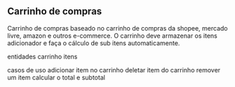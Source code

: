 ## Carrinho de compras
Carrinho de compras baseado no carrinho de compras da shopee, mercado livre, amazon e outros e-commerce. O carrinho deve armazenar os itens adicionador e faça o cálculo de sub itens automaticamente.

entidades
carrinho
itens

casos de uso
adicionar item no carrinho
deletar item do carrinho
remover um item
calcular o total e subtotal
